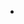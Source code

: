 <!--
 * @Author: your name
 * @Date: 2021-12-09 09:37:30
 * @LastEditTime: 2021-12-09 09:37:35
 * @LastEditors: your name
 * @Description: 打开koroFileHeader查看配置 进行设置: https://github.com/OBKoro1/koro1FileHeader/wiki/%E9%85%8D%E7%BD%AE
 * @FilePath: \study notes\javascript\js高级程序设计\other.md
-->

-
